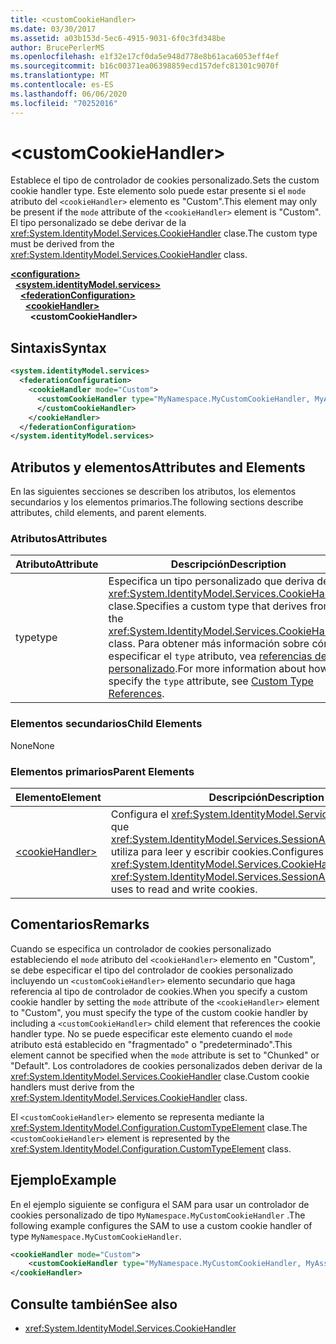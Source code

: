 ```yaml
---
title: <customCookieHandler>
ms.date: 03/30/2017
ms.assetid: a03b153d-5ec6-4915-9031-6f0c3fd348be
author: BrucePerlerMS
ms.openlocfilehash: e1f32e17cf0da5e948d778e8b61aca6053eff4ef
ms.sourcegitcommit: b16c00371ea06398859ecd157defc81301c9070f
ms.translationtype: MT
ms.contentlocale: es-ES
ms.lasthandoff: 06/06/2020
ms.locfileid: "70252016"
---
```

# \<customCookieHandler>
<span data-ttu-id="884eb-101">Establece el tipo de controlador de cookies personalizado.</span><span class="sxs-lookup"><span data-stu-id="884eb-101">Sets the custom cookie handler type.</span></span> <span data-ttu-id="884eb-102">Este elemento solo puede estar presente si el `mode` atributo del `<cookieHandler>` elemento es "Custom".</span><span class="sxs-lookup"><span data-stu-id="884eb-102">This element may only be present if the `mode` attribute of the `<cookieHandler>` element is "Custom".</span></span> <span data-ttu-id="884eb-103">El tipo personalizado se debe derivar de la <xref:System.IdentityModel.Services.CookieHandler> clase.</span><span class="sxs-lookup"><span data-stu-id="884eb-103">The custom type must be derived from the <xref:System.IdentityModel.Services.CookieHandler> class.</span></span>  
  
[**\<configuration>**](../configuration-element.md)\
&nbsp;&nbsp;[**\<system.identityModel.services>**](system-identitymodel-services.md)\
&nbsp;&nbsp;&nbsp;&nbsp;[**\<federationConfiguration>**](federationconfiguration.md)\
&nbsp;&nbsp;&nbsp;&nbsp;&nbsp;&nbsp;[**\<cookieHandler>**](cookiehandler.md)\
&nbsp;&nbsp;&nbsp;&nbsp;&nbsp;&nbsp;&nbsp;&nbsp;**\<customCookieHandler>**  
  
## <a name="syntax"></a><span data-ttu-id="884eb-104">Sintaxis</span><span class="sxs-lookup"><span data-stu-id="884eb-104">Syntax</span></span>  
  
```xml  
<system.identityModel.services>  
  <federationConfiguration>  
    <cookieHandler mode="Custom">  
      <customCookieHandler type="MyNamespace.MyCustomCookieHandler, MyAssembly" >  
      </customCookieHandler>  
    </cookieHandler>  
  </federationConfiguration>  
</system.identityModel.services>  
```  
  
## <a name="attributes-and-elements"></a><span data-ttu-id="884eb-105">Atributos y elementos</span><span class="sxs-lookup"><span data-stu-id="884eb-105">Attributes and Elements</span></span>  
 <span data-ttu-id="884eb-106">En las siguientes secciones se describen los atributos, los elementos secundarios y los elementos primarios.</span><span class="sxs-lookup"><span data-stu-id="884eb-106">The following sections describe attributes, child elements, and parent elements.</span></span>  
  
### <a name="attributes"></a><span data-ttu-id="884eb-107">Atributos</span><span class="sxs-lookup"><span data-stu-id="884eb-107">Attributes</span></span>  
  
|<span data-ttu-id="884eb-108">Atributo</span><span class="sxs-lookup"><span data-stu-id="884eb-108">Attribute</span></span>|<span data-ttu-id="884eb-109">Descripción</span><span class="sxs-lookup"><span data-stu-id="884eb-109">Description</span></span>|  
|---------------|-----------------|  
|<span data-ttu-id="884eb-110">type</span><span class="sxs-lookup"><span data-stu-id="884eb-110">type</span></span>|<span data-ttu-id="884eb-111">Especifica un tipo personalizado que deriva de la <xref:System.IdentityModel.Services.CookieHandler> clase.</span><span class="sxs-lookup"><span data-stu-id="884eb-111">Specifies a custom type that derives from the <xref:System.IdentityModel.Services.CookieHandler> class.</span></span> <span data-ttu-id="884eb-112">Para obtener más información sobre cómo especificar el `type` atributo, vea [referencias de tipo personalizado](../windows-workflow-foundation/index.md).</span><span class="sxs-lookup"><span data-stu-id="884eb-112">For more information about how to specify the `type` attribute, see [Custom Type References](../windows-workflow-foundation/index.md).</span></span>|  
  
### <a name="child-elements"></a><span data-ttu-id="884eb-113">Elementos secundarios</span><span class="sxs-lookup"><span data-stu-id="884eb-113">Child Elements</span></span>  
 <span data-ttu-id="884eb-114">None</span><span class="sxs-lookup"><span data-stu-id="884eb-114">None</span></span>  
  
### <a name="parent-elements"></a><span data-ttu-id="884eb-115">Elementos primarios</span><span class="sxs-lookup"><span data-stu-id="884eb-115">Parent Elements</span></span>  
  
|<span data-ttu-id="884eb-116">Elemento</span><span class="sxs-lookup"><span data-stu-id="884eb-116">Element</span></span>|<span data-ttu-id="884eb-117">Descripción</span><span class="sxs-lookup"><span data-stu-id="884eb-117">Description</span></span>|  
|-------------|-----------------|  
|[\<cookieHandler>](cookiehandler.md)|<span data-ttu-id="884eb-118">Configura el <xref:System.IdentityModel.Services.CookieHandler> que <xref:System.IdentityModel.Services.SessionAuthenticationModule> utiliza para leer y escribir cookies.</span><span class="sxs-lookup"><span data-stu-id="884eb-118">Configures the <xref:System.IdentityModel.Services.CookieHandler> that the <xref:System.IdentityModel.Services.SessionAuthenticationModule> uses to read and write cookies.</span></span>|  
  
## <a name="remarks"></a><span data-ttu-id="884eb-119">Comentarios</span><span class="sxs-lookup"><span data-stu-id="884eb-119">Remarks</span></span>  
 <span data-ttu-id="884eb-120">Cuando se especifica un controlador de cookies personalizado estableciendo el `mode` atributo del `<cookieHandler>` elemento en "Custom", se debe especificar el tipo del controlador de cookies personalizado incluyendo un `<customCookieHandler>` elemento secundario que haga referencia al tipo de controlador de cookies.</span><span class="sxs-lookup"><span data-stu-id="884eb-120">When you specify a custom cookie handler by setting the `mode` attribute of the `<cookieHandler>` element to "Custom", you must specify the type of the custom cookie handler by including a `<customCookieHandler>` child element that references the cookie handler type.</span></span> <span data-ttu-id="884eb-121">No se puede especificar este elemento cuando el `mode` atributo está establecido en "fragmentado" o "predeterminado".</span><span class="sxs-lookup"><span data-stu-id="884eb-121">This element cannot be specified when the `mode` attribute is set to "Chunked" or "Default".</span></span> <span data-ttu-id="884eb-122">Los controladores de cookies personalizados deben derivar de la <xref:System.IdentityModel.Services.CookieHandler> clase.</span><span class="sxs-lookup"><span data-stu-id="884eb-122">Custom cookie handlers must derive from the <xref:System.IdentityModel.Services.CookieHandler> class.</span></span>  
  
 <span data-ttu-id="884eb-123">El `<customCookieHandler>` elemento se representa mediante la <xref:System.IdentityModel.Configuration.CustomTypeElement> clase.</span><span class="sxs-lookup"><span data-stu-id="884eb-123">The `<customCookieHandler>` element is represented by the <xref:System.IdentityModel.Configuration.CustomTypeElement> class.</span></span>  
  
## <a name="example"></a><span data-ttu-id="884eb-124">Ejemplo</span><span class="sxs-lookup"><span data-stu-id="884eb-124">Example</span></span>  
 <span data-ttu-id="884eb-125">En el ejemplo siguiente se configura el SAM para usar un controlador de cookies personalizado de tipo `MyNamespace.MyCustomCookieHandler` .</span><span class="sxs-lookup"><span data-stu-id="884eb-125">The following example configures the SAM to use a custom cookie handler of type `MyNamespace.MyCustomCookieHandler`.</span></span>  
  
```xml  
<cookieHandler mode="Custom">  
    <customCookieHandler type="MyNamespace.MyCustomCookieHandler, MyAssembly" />  
</cookieHandler>  
```  
  
## <a name="see-also"></a><span data-ttu-id="884eb-126">Consulte también</span><span class="sxs-lookup"><span data-stu-id="884eb-126">See also</span></span>

- <xref:System.IdentityModel.Services.CookieHandler>
